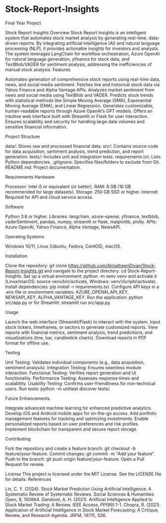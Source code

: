 # Stock-Report-Insights
Final Year Project


Stock Report Insights
Overview
Stock Report Insights is an intelligent system that automates stock market analysis by generating real-time, data-driven reports. By integrating artificial intelligence (AI) and natural language processing (NLP), it provides actionable insights for investors and analysts. The system leverages LangChain for workflow orchestration, Azure OpenAI for natural language generation, yfinance for stock data, and TextBlob/VADER for sentiment analysis, addressing the inefficiencies of manual stock analysis.
Features

Automates generation of comprehensive stock reports using real-time data, news, and social media sentiment.
Fetches live and historical stock data via Yahoo Finance and Alpha Vantage APIs.
Analyzes market sentiment from news and social media using TextBlob and VADER.
Predicts stock trends with statistical methods like Simple Moving Average (SMA), Exponential Moving Average (EMA), and Linear Regression.
Generates customizable, human-readable reports through Azure OpenAI’s GPT models.
Offers an intuitive web interface built with Streamlit or Flask for user interaction.
Ensures scalability and security for handling large data volumes and sensitive financial information.

Project Structure

data/: Stores raw and processed financial data.
src/: Contains source code for data acquisition, sentiment analysis, trend prediction, and report generation.
tests/: Includes unit and integration tests.
requirements.txt: Lists Python dependencies.
.gitignore: Specifies files/folders to exclude from Git.
README.md: Project documentation.

Requirements
Hardware

Processor: Intel i5 or equivalent (or better).
RAM: 8 GB (16 GB recommended for large datasets).
Storage: 250 GB SSD or higher.
Internet: Required for API and cloud service access.

Software

Python 3.8 or higher.
Libraries: langchain, azure-openai, yfinance, textblob, vaderSentiment, pandas, numpy, streamlit or flask, matplotlib, plotly.
APIs: Azure OpenAI, Yahoo Finance, Alpha Vantage, NewsAPI.

Operating Systems

Windows 10/11, Linux (Ubuntu, Fedora, CentOS), macOS.

Installation

Clone the repository: git clone https://github.com/AlmatheenDivan/Stock-Report-Insights.git and navigate to the project directory: cd Stock-Report-Insights.
Set up a virtual environment: python -m venv venv and activate it (Linux/macOS: source venv/bin/activate, Windows: venv\Scripts\activate).
Install dependencies: pip install -r requirements.txt.
Configure API keys in a .env file or environment variables: AZURE_OPENAI_API_KEY, NEWSAPI_KEY, ALPHA_VANTAGE_KEY.
Run the application: python src/app.py or for Streamlit: streamlit run src/app.py.

Usage

Launch the web interface (Streamlit/Flask) to interact with the system.
Input stock tickers, timeframes, or sectors to generate customized reports.
View reports with financial metrics, sentiment analysis, trend predictions, and visualizations (line, bar, candlestick charts).
Download reports in PDF format for offline use.

Testing

Unit Testing: Validates individual components (e.g., data acquisition, sentiment analysis).
Integration Testing: Ensures seamless module interaction.
Functional Testing: Verifies report generation and UI functionality.
Performance Testing: Assesses response times and scalability.
Usability Testing: Confirms user-friendliness for non-technical users.
Run tests: python -m unittest discover tests/.

Future Enhancements

Integrate advanced machine learning for enhanced predictive analytics.
Develop iOS and Android mobile apps for on-the-go access.
Add portfolio management features for tracking and optimizing investments.
Enable personalized reports based on user preferences and risk profiles.
Implement blockchain for transparent and secure report storage.

Contributing

Fork the repository and create a feature branch: git checkout -b feature/your-feature.
Commit changes: git commit -m "Add your feature".
Push to the branch: git push origin feature/your-feature.
Open a Pull Request for review.

License
This project is licensed under the MIT License. See the LICENSE file for details.
References

Lin, C. Y. (2024). Stock Market Prediction Using Artificial Intelligence: A Systematic Review of Systematic Reviews. Social Sciences & Humanities Open, 9, 100864.
Gandomi, A. H. (2021). Artificial Intelligence Applied to Stock Market Trading: A Review. IEEE Access, PP(99):1-1.
Chopra, R. (2021). Application of Artificial Intelligence in Stock Market Forecasting: A Critique, Review, and Research Agenda. JRFM, 14(11), 526.
